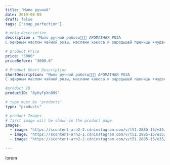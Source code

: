 ```yaml
---
title: "Мыло ручной"
date: 2019-06-05
draft: false
tags: ["soap_perfection"]

# meta description
description : "Мыло ручной работы🌹🌹🌹 АРОМАТНАЯ РОЗА
С эфирным маслом чайной розы, маслами кокоса и зародышей пшеницы ☀️чудесный аромат, нежная текстура❤️❤️❤️"

# product Price
price: "3000"
priceBefore: "3600.0"

# Product Short Description
shortDescription: "Мыло ручной работы🌹🌹🌹 АРОМАТНАЯ РОЗА
С эфирным маслом чайной розы, маслами кокоса и зародышей пшеницы ☀️чудесный аромат, нежная текстура❤️❤️❤️"

#product ID
productID: "ByUyFpXn899"

# type must be "products"
type: "products"

# product Images
# first image will be shown in the product page
images:
  - image: "https://scontent-arn2-2.cdninstagram.com/v/t51.2885-15/e35/61099781_319185582344708_867626069642628331_n.jpg?se=7&tp=1&_nc_ht=scontent-arn2-2.cdninstagram.com&_nc_cat=108&_nc_ohc=K-KDC9QgBloAX8rQBHy&oh=31f8f9da427a731361d9559eb7fc5572&oe=606C2F06&ig_cache_key=MjA1OTQ5MTIxMDA1MDY3MDg2Mg%3D%3D.2"
  - image: "https://scontent-arn2-1.cdninstagram.com/v/t51.2885-15/e35/61170524_2274973729253037_619583336031674310_n.jpg?se=7&tp=1&_nc_ht=scontent-arn2-1.cdninstagram.com&_nc_cat=109&_nc_ohc=FozLmMvIxTEAX8yLbj3&oh=5dda28084055cd08871723eff8b5b848&oe=606AA7DF&ig_cache_key=MjA1OTQ5MTIxMDAzMzkzOTkwMQ%3D%3D.2"
  - image: "https://scontent-arn2-2.cdninstagram.com/v/t51.2885-15/e35/61750099_732357550495457_5634787090939206456_n.jpg?se=7&tp=1&_nc_ht=scontent-arn2-2.cdninstagram.com&_nc_cat=105&_nc_ohc=SVMkiGsmJyAAX8oAOkj&oh=54763ca5bb6960bf845d8a10cbd3a281&oe=606B0F1E&ig_cache_key=MjA1OTQ5MTIxMDAyNTY2NzI4NQ%3D%3D.2"

---
```

lorem
